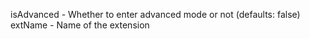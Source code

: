 isAdvanced - Whether to enter advanced mode or not (defaults: false)
extName - Name of the extension